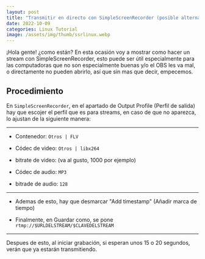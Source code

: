 ```yaml
---
layout: post
title: "Transmitir en directo con SimpleScreenRecorder (posible alternativa a OBS – Linux)"
date: 2022-10-09
categories: Linux Tutorial
image: /assets/img/thumb/ssrlinux.webp
---
```


¡Hola gente! ¿como están? En esta ocasión voy a mostrar como hacer un stream con SimpleScreenRecorder, esto puede ser útil especialmente para las computadoras que no son especialmente buenas y/o el OBS les va mal, o directamente no pueden abrirlo, así que sin mas que decir, empecemos.

## Procedimiento

En `SimpleScreenRecorder`, en el apartado de Output Profile (Perfil de salida) hay que escojer  el perfil que es para streams, en caso de que no aparezca, lo ajustan de la siguiente manera:

---

- Contenedor: `Otros | FLV`

- Códec de video: `Otros | libx264`

- bitrate de video: (va al gusto, 1000 por ejemplo)

- Códec de audio: `MP3`

- bitrade de audio: `128`

---

- Ademas de esto, hay que desmarcar "Add timestamp" (Añadir marca de tiempo)

- Finalmente, en Guardar como, se pone `rtmp://$URLDELSTREAM/$CLAVEDELSTREAM`

---

Despues de esto, al iniciar grabación, si esperan unos 15 o 20 segundos, verán que ya estarán transmitiendo.